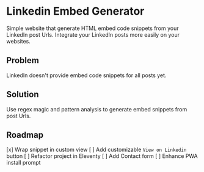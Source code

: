 # Linkedin Embed Generator

Simple website that generate HTML embed code snippets from your LinkedIn post Urls. 
Integrate your LinkedIn posts more easily on your websites.

## Problem

LinkedIn doesn't provide embed code snippets for all posts yet.

## Solution

Use regex magic and pattern analysis to generate embed snippets from post Urls.

## Roadmap

[x] Wrap snippet in custom view
[ ] Add customizable `View on Linkedin` button
[ ] Refactor project in Eleventy
[ ] Add Contact form
[ ] Enhance PWA install prompt